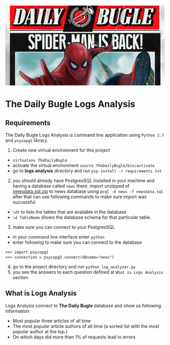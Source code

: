 ![The Daily Bugle](assets/images/Spider-Man-Daily-Bugle.jpg)

# The Daily Bugle Logs Analysis

## Requirements

The Daily Bugle Logs Analysis is command line application using `Python 2.7` and `psycopg2` library.

1. Create new virtual environment for this project
  + `virtualenv TheDailyBugle`
  + activate the virtual environment `source TheDailyBugle/bin/activate`
  + go to **logs analysis** directory and run `pip install -r requirements.txt`
2. you should already have PostgresSQL installed in your machine and having a database
called `news` there. import unzipped of [newsdata.sql.zip](news_data/newsdata.sql.zip) to news database using
`psql -d news -f newsdata.sql` after that can use following commands to make sure import was successful
  + `\dt` to lists the tables that are available in the database
  + `\d TableName` shows the database schema for that particular table.
3. make sure you can connect to your PostgresSQL
  + in your command line interface enter `python`
  + enter following to make sure you can connect to the database
  ```
  >>> import psycopg2
  >>> connection = psycopg2.connect(dbname="news")
  ```
4. go to the project directory and run `python log_analyzer.py`
5. you see the answers to each question defined at `What is Logs Analysis` section

## What is Logs Analysis

Logs Analysis connect to **The Daily Bugle** database and show us following information:

  + Most popular three articles of all time
  + The most popular article authors of all time (a sorted list with the most popular author at the top.)
  + On which days did more than 1% of requests lead to errors
